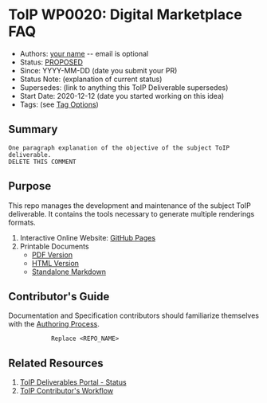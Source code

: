 # ToIP  WP0020: Digital Marketplace FAQ

- Authors: [your name](you@github-email) -- email is optional
- Status: [PROPOSED](https://trustoverip.github.io/deliverables/process/lifecycle_management/#proposed)
- Since: YYYY-MM-DD (date you submit your PR)
- Status Note: (explanation of current status)  
- Supersedes: (link to anything this ToIP Deliverable  supersedes)
- Start Date: 2020-12-12 (date you started working on this idea)
- Tags: (see [Tag Options](https://trustoverip.github.io/deliverables/process/tags))

## Summary

```
One paragraph explanation of the objective of the subject ToIP deliverable.
DELETE THIS COMMENT
```

## Purpose
This repo manages the development and maintenance of the subject ToIP deliverable. It contains the tools necessary to generate multiple renderings formats.

1. Interactive Online Website: [GitHub Pages](https://<ORG_NAME>.github.io/<REPO_NAME>/)
2. Printable Documents
    * [PDF Version](./publish/<DOC_NAME>.pdf)
    * [HTML Version](./publish/<DOC_NAME>.html)
    * [Standalone Markdown](./publish/<DOC_NAME>.md)

## Contributor's Guide
Documentation and Specification contributors should familiarize themselves with the [Authoring Process](https://github.com/trustoverip/<REPO_NAME>/blob/main/DEV_README.md).
```
            Replace <REPO_NAME>
```

## Related Resources

1. [ToIP Deliverables Portal - Status](https://trustoverip.github.io/deliverables/results/proposed/)
2. [ToIP Contributor's Workflow](https://trustoverip.github.io/deliverables/process/process_concepts/)
